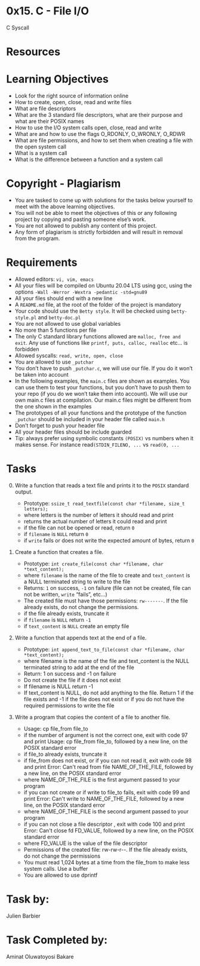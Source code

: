 # 0x15. C - File I/O

C Syscall

# Resources

[1]: https://en.wikipedia.org/wiki/File_descriptor/ "File descriptors"
[2]: https://www.youtube.com/watch?v=e-srF6c3TJ8/ "C Programming in Linux Tutorial #024 - open() read() write() Functions"

# Learning Objectives

- Look for the right source of information online
- How to create, open, close, read and write files
- What are file descriptors
- What are the 3 standard file descriptors, what are their purpose and what are their POSIX names
- How to use the I/O system calls open, close, read and write
- What are and how to use the flags O_RDONLY, O_WRONLY, O_RDWR
- What are file permissions, and how to set them when creating a file with the open system call
- What is a system call
- What is the difference between a function and a system call

# Copyright - Plagiarism

- You are tasked to come up with solutions for the tasks below yourself to meet with the above learning objectives.
- You will not be able to meet the objectives of this or any following project by copying and pasting someone else’s work.
- You are not allowed to publish any content of this project.
- Any form of plagiarism is strictly forbidden and will result in removal from the program.

# Requirements

- Allowed editors: `vi, vim, emacs`
- All your files will be compiled on Ubuntu 20.04 LTS using gcc, using the options `-Wall -Werror -Wextra -pedantic -std=gnu89`
- All your files should end with a new line
- A `README.md` file, at the root of the folder of the project is mandatory
- Your code should use the `Betty style`. It will be checked using `betty-style.pl` and `betty-doc.pl`
- You are not allowed to use global variables
- No more than 5 functions per file
- The only C standard library functions allowed are `malloc, free and exit`. Any use of functions like `printf, puts, calloc, realloc` etc… is forbidden
- Allowed syscalls: `read, write, open, close`
- You are allowed to use `_putchar`
- You don’t have to push `_putchar.c`, we will use our file. If you do it won’t be taken into account
- In the following examples, the `main.c` files are shown as examples. You can use them to test your functions, but you don’t have to push them to your repo (if you do we won’t take them into account). We will use our own main.c files at compilation. Our main.c files might be different from the one shown in the examples
- The prototypes of all your functions and the prototype of the function `_putchar` should be included in your header file called `main.h`
- Don’t forget to push your header file
- All your header files should be include guarded
- Tip: always prefer using symbolic constants `(POSIX)` vs numbers when it makes sense. For instance read`(STDIN_FILENO, ...` vs `read(0, ...`

# Tasks

0. Write a function that reads a text file and prints it to the `POSIX` standard output.

	- Prototype: `ssize_t read_textfile(const char *filename, size_t letters);`
	- where letters is the number of letters it should read and print
	- returns the actual number of letters it could read and print
	- if the file can not be opened or read, return `0`
	- if `filename` is `NULL` return `0`
	- if `write` fails or does not write the expected amount of bytes, return `0`

1. Create a function that creates a file.

	- Prototype: `int create_file(const char *filename, char *text_content);`
	- where `filename` is the name of the file to create and `text_content` is a NULL terminated string to write to the file
	- Returns: `1` on success, `-1` on failure (file can not be created, file can not be written, `write` “fails”, etc…)
	- The created file must have those permissions: `rw-------`. If the file already exists, do not change the permissions.
	- if the file already exists, truncate it
	- if `filename` is `NULL` return `-1`
	- if `text_content` is `NULL` create an empty file

2. Write a function that appends text at the end of a file.

	- Prototype: `int append_text_to_file(const char *filename, char *text_content);`
	- where filename is the name of the file and text_content is the NULL terminated string to add at the end of the file
	* Return: 1 on success and -1 on failure
	* Do not create the file if it does not exist
	* If filename is NULL return -1
	* If text_content is NULL, do not add anything to the file. Return 1 if the file exists and -1 if the file does not exist or if you do not have the required permissions to write the file

3. Write a program that copies the content of a file to another file.

	* Usage: cp file_from file_to
	* if the number of argument is not the correct one, exit with code 97 and print Usage: cp file_from file_to, followed by a new line, on the POSIX standard error
	* if file_to already exists, truncate it
	* if file_from does not exist, or if you can not read it, exit with code 98 and print Error: Can't read from file NAME_OF_THE_FILE, followed by a new line, on the POSIX standard error
	* where NAME_OF_THE_FILE is the first argument passed to your program
	* if you can not create or if write to file_to fails, exit with code 99 and print Error: Can't write to NAME_OF_THE_FILE, followed by a new line, on the POSIX standard error
	* where NAME_OF_THE_FILE is the second argument passed to your program
	* if you can not close a file descriptor , exit with code 100 and print Error: Can't close fd FD_VALUE, followed by a new line, on the POSIX standard error
	* where FD_VALUE is the value of the file descriptor
	* Permissions of the created file: rw-rw-r--. If the file already exists, do not change the permissions
	* You must read 1,024 bytes at a time from the file_from to make less system calls. Use a buffer
	* You are allowed to use dprintf

# Task by:

Julien Barbier

# Task Completed by:

Aminat Oluwatoyosi Bakare

